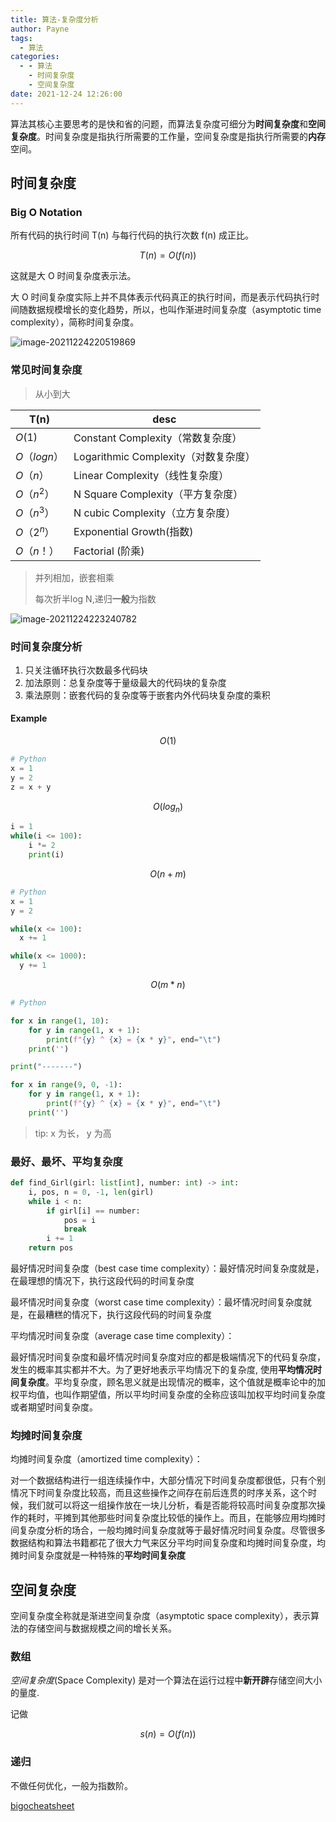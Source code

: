 ```yaml
---
title: 算法-复杂度分析
author: Payne
tags:
  - 算法
categories:
  - - 算法
    - 时间复杂度
    - 空间复杂度
date: 2021-12-24 12:26:00
---
```


算法其核心主要思考的是快和省的问题，而算法复杂度可细分为**时间复杂度**和**空间复杂度**。时间复杂度是指执行所需要的工作量，空间复杂度是指执行所需要的**内存**空间。

## 时间复杂度

### Big O Notation

所有代码的执行时间 T(n) 与每行代码的执行次数 f(n) 成正比。



$$
T(n) = O(f(n))
$$

这就是大 O 时间复杂度表示法。

大 O 时间复杂度实际上并不具体表示代码真正的执行时间，而是表示代码执行时间随数据规模增长的变化趋势，所以，也叫作渐进时间复杂度（asymptotic time complexity），简称时间复杂度。



![image-20211224220519869](https://tva1.sinaimg.cn/large/008i3skNgy1gxp9wibw53j30oa0gcdh3.jpg)

### 常见时间复杂度

> 从小到大

| T(n)         | desc                                 |
| ------------ | ------------------------------------ |
| $O(1)$       | Constant Complexity（常数复杂度）    |
| $O（log n）$ | Logarithmic Complexity（对数复杂度） |
| $O（n）$     | Linear Complexity（线性复杂度）      |
| $O（n ^ 2）$ | N Square Complexity（平方复杂度）    |
| $O（n ^ 3）$ | N cubic Complexity（立方复杂度）     |
| $O（2 ^ n）$ | Exponential Growth(指数)             |
| $O（n！）$   | Factorial (阶乘)                     |

> 并列相加，嵌套相乘
>
> 每次折半log N,递归**一般**为指数

![image-20211224223240782](https://tva1.sinaimg.cn/large/008i3skNgy1gxpaoxdc8yj30ki04y0tg.jpg)



### 时间复杂度分析

1. 只关注循环执行次数最多代码块
2. 加法原则：总复杂度等于量级最大的代码块的复杂度
3. 乘法原则：嵌套代码的复杂度等于嵌套内外代码块复杂度的乘积

#### Example

$$
O(1)
$$

```python
# Python
x = 1
y = 2
z = x + y
```

$$
O(log _ n)
$$



```python
i = 1
while(i <= 100):
    i *= 2
    print(i)
```


$$
O (n + m)
$$

```python
# Python
x = 1
y = 2

while(x <= 100):
  x += 1

while(x <= 1000):
  y += 1
```

$$
O (m * n)
$$

```python
# Python

for x in range(1, 10):
    for y in range(1, x + 1):
        print(f"{y} ^ {x} = {x * y}", end="\t")
    print('')

print("-------")

for x in range(9, 0, -1):
    for y in range(1, x + 1):
        print(f"{y} ^ {x} = {x * y}", end="\t")
    print('')
```

> tip: x 为长， y 为高

### 最好、最坏、平均复杂度

```python
def find_Girl(girl: list[int], number: int) -> int:
    i, pos, n = 0, -1, len(girl)
    while i < n:
        if girl[i] == number:
            pos = i
            break
        i += 1
    return pos
```

最好情况时间复杂度（best case time complexity）：最好情况时间复杂度就是，在最理想的情况下，执行这段代码的时间复杂度

最坏情况时间复杂度（worst case time complexity）：最坏情况时间复杂度就是，在最糟糕的情况下，执行这段代码的时间复杂度

平均情况时间复杂度（average case time complexity）：

最好情况时间复杂度和最坏情况时间复杂度对应的都是极端情况下的代码复杂度，发生的概率其实都并不大。为了更好地表示平均情况下的复杂度, 使用**平均情况时间复杂度**。平均复杂度，顾名思义就是出现情况的概率，这个值就是概率论中的加权平均值，也叫作期望值，所以平均时间复杂度的全称应该叫加权平均时间复杂度或者期望时间复杂度。

### 均摊时间复杂度

均摊时间复杂度（amortized time complexity）：

对一个数据结构进行一组连续操作中，大部分情况下时间复杂度都很低，只有个别情况下时间复杂度比较高，而且这些操作之间存在前后连贯的时序关系，这个时候，我们就可以将这一组操作放在一块儿分析，看是否能将较高时间复杂度那次操作的耗时，平摊到其他那些时间复杂度比较低的操作上。而且，在能够应用均摊时间复杂度分析的场合，一般均摊时间复杂度就等于最好情况时间复杂度。尽管很多数据结构和算法书籍都花了很大力气来区分平均时间复杂度和均摊时间复杂度，均摊时间复杂度就是一种特殊的**平均时间复杂度**





## 空间复杂度

空间复杂度全称就是渐进空间复杂度（asymptotic space complexity），表示算法的存储空间与数据规模之间的增长关系。

### 数组

*空间复杂度*(Space Complexity) 是对一个算法在运行过程中**新开辟**存储空间大小的量度.

记做


$$
s(n) = O(f(n))
$$


### 递归

不做任何优化，一般为指数阶。



[bigocheatsheet](https://www.bigocheatsheet.com/)
